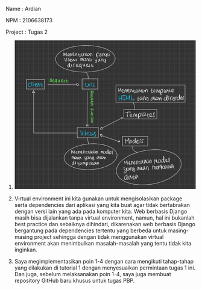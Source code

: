 Name        : Ardian

NPM         : 2106638173

Project     : Tugas 2


1. ![Bagan_PBP_Tugas_2](Bagan_PBP_Tugas_2.jpg)

2. Virtual environment ini kita gunakan untuk mengisolasikan package serta dependencies dari aplikasi yang kita buat agar tidak bertabrakan dengan versi lain yang ada pada komputer kita. Web berbasis Django masih bisa dijalankan tanpa virtual environment, namun, hal ini bukanlah best practice dan sebaiknya dihindari, dikarenakan web berbasis Django bergantung pada dependencies tertentu yang berbeda untuk masing-masing project sehingga dengan tidak menggunakan virtual environment akan menimbulkan masalah-masalah yang tentu tidak kita inginkan.

3. Saya megimplementasikan poin 1-4 dengan cara mengikuti tahap-tahap yang dilakukan di tutorial 1 dengan menyesuaikan permintaan tugas 1 ini. Dan juga, sebelum melaksanakan poin 1-4, saya juga membuat repository GitHub baru khusus untuk tugas PBP.